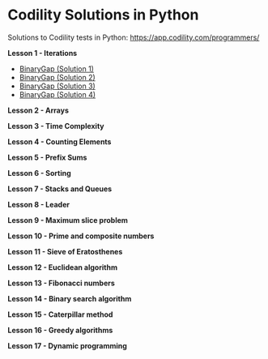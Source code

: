 # Codility Solutions in Python

Solutions to Codility tests in Python: https://app.codility.com/programmers/

**Lesson 1 - Iterations**

 - [BinaryGap (Solution 1)]()
 - [BinaryGap (Solution 2)]()
 - [BinaryGap (Solution 3)]()
 - [BinaryGap (Solution 4)]()
 
**Lesson 2 - Arrays**

**Lesson 3 - Time Complexity**

**Lesson 4 - Counting Elements**

**Lesson 5 - Prefix Sums**

**Lesson 6 - Sorting**

**Lesson 7 - Stacks and Queues**

**Lesson 8 - Leader**

**Lesson 9 - Maximum slice problem**

**Lesson 10 - Prime and composite numbers**

**Lesson 11 - Sieve of Eratosthenes**

**Lesson 12 - Euclidean algorithm**

**Lesson 13 - Fibonacci numbers**

**Lesson 14 - Binary search algorithm**

**Lesson 15 - Caterpillar method**

**Lesson 16 - Greedy algorithms**

**Lesson 17 - Dynamic programming**

